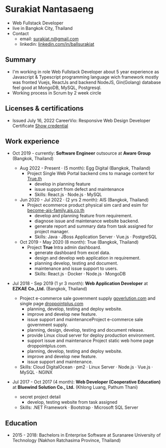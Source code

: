 # Surakiat Nantasaeng
- Web Fullstack Developer
- live in Bangkok City, Thailand
- Contact
  - email: [surakiat.n@gmail.com](mailto:surakiat.n@gmail.com)
  - linkedin: [linkedin.com/in/ballsurakiat](https://www.linkedin.com/in/ballsurakiat)

## Summary
- I'm working in role Web Fullstack Developer about 5 year experience as Javascript & Typescript programming language wich framework mostly was fronted Vuejs, ReactJs and backend NodeJS, Gin(Golang) database feel good at MongoDB, MySQL, Postgresql. 
- Working process in Scrum by 2 week circle

## Licenses & certifications
- Issued July 16, 2022 CareerVio: Responsive Web Design Developer Certificate [Show credential](https://learn.careervio.com/certification/fcc7725b852-2049-40d9-a43b-dc4585de2639/responsive-web-design)

## Work experience
- Oct 2019 - currently: **Software Engineer** outsource at **Aware Group** (Bangkok, Thailand)
  - Aug 2022 - Present · (5 month): Egg Digital (Bangkok, Thailand)
    - Project Single Web Portal backend cms to manage content for [True.th](https://true.th)
      - develop in planning feature
      - issue support from defect and maintenance
      - Skills: React.js · Node.js · MySQL
  - Jun 2020 - Jul 2022 · (2 yrs 2 month): AIS (Bangkok, Thailand)
      - Project ecommerce product physical sim card and esim for [become-ais-family.ais.co.th](https://become-ais-family.ais.co.th/)
        - develop and planning feature from requirement.
        - diagnose issue and maintenance website backend.
        - generate report and summary data from task assigned for project manager.
        - Skills: Java · JBoss Application Server · Vue.js · PostgreSQL
  - Oct 2019 - May 2020 (8 month): True (Bangkok, Thailand)
    - Project **True** Intra admin dashboard.
      - generate dashboard from excel data.
      - design and develop web application in requirement.
      - planning develop, testing and document.
      - maintenance and issue support to users.
      - Skills: React.js · Docker · Node.js · MongoDB

- Jul 2018 - Sep 2019 (1 yr 3 month): **Web Application Developer** at **EZKAE Co.,Ltd.** (Bangkok, Thailand)
  - Project e-commerce sale government supply [goverlution.com](https://goverlution.teamtamweb.com/) and single page [droppointplus.com](https://droppointplus.com/)
    - planning, develop, testing and deploy website.
    - improve and develop new feature.
    - issue support and maintenanceProject e-commerce sale government supply.
    - planning, design, develop, testing and document release.
    - provide Linux cloud server for deploy production environment.
    - support issue and maintenance Project static web home page droppointplus.com.
    - planning, develop, testing and deploy website.
    - improve and develop new feature.
    - issue support and maintenance.
  - Skills: Cloud DigitalOcean · pm2 · Linux Server · Node.js · Vue.js · MySQL · NGINX

- Jul 2017 - Oct 2017 (4 month): **Web Developer (Cooperative Education)** at **Bluewind Solution Co., Ltd.** (Khlong Luang, Pathum Thani)
   - secret project detail
      - develop, testing website from task assigned
   - Skills: .NET Framework · Bootstrap · Microsoft SQL Server

## Education
- 2015 - 2018: Bachelors in Enterprise Software at Suranaree University of Technology (Nakhon Ratchasima Province, Thailand)
